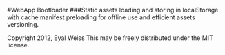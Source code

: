 #WebApp Bootloader
###Static assets loading and storing in localStorage with cache manifest preloading for offline use and efficient assets versioning.

Copyright 2012, Eyal Weiss
This may be freely distributed under the MIT license.